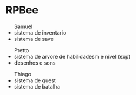 # RPBee
 

<ul>Samuel
 <li>sistema de inventario</li>
 <li>sistema de save</li>
</ul>
<ul>Pretto
 <li>sistema de arvore de habilidadesm e nivel (exp)</li>
 <li>desenhos e sons</li>
</ul>
<ul>Thiago
 <li>sistema de quest</li>
 <li>sistema de batalha</li>
</ul>
